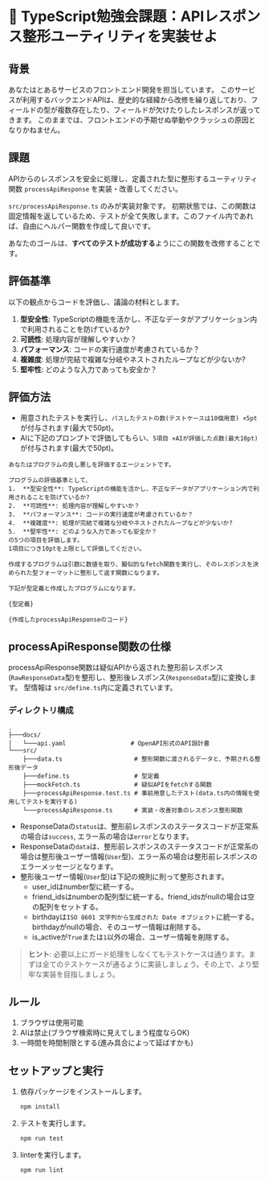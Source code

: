 # 🧩 TypeScript勉強会課題：APIレスポンス整形ユーティリティを実装せよ

## 背景

あなたはとあるサービスのフロントエンド開発を担当しています。
このサービスが利用するバックエンドAPIは、歴史的な経緯から改修を繰り返しており、フィールドの型が複数存在したり、フィールドが欠けたりしたレスポンスが返ってきます。
このままでは、フロントエンドの予期せぬ挙動やクラッシュの原因となりかねません。

## 課題

APIからのレスポンスを安全に処理し、定義された型に整形するユーティリティ関数 `processApiResponse` を実装・改善してください。

`src/processApiResponse.ts` のみが実装対象です。
初期状態では、この関数は固定情報を返しているため、テストが全て失敗します。このファイル内であれば、自由にヘルパー関数を作成して良いです。

あなたのゴールは、**すべてのテストが成功する**ようにこの関数を改修することです。

## 評価基準

以下の観点からコードを評価し、議論の材料とします。

1.  **型安全性**: TypeScriptの機能を活かし、不正なデータがアプリケーション内で利用されることを防げているか?
2.  **可読性**: 処理内容が理解しやすいか？
3.  **パフォーマンス**: コードの実行速度が考慮されているか？
4.  **複雑度**: 処理が完結で複雑な分岐やネストされたループなどが少ないか?
5.  **堅牢性**: どのような入力であっても安全か？

## 評価方法

- 用意されたテストを実行し、`パスしたテストの数(テストケースは10個用意) ×5pt` が付与されます(最大で50pt)。
- AIに下記のプロンプトで評価してもらい、`5項目 ×AIが評価した点数(最大10pt)`が付与されます(最大で50pt)。
```
あなたはプログラムの良し悪しを評価するエージェントです。

プログラムの評価基準として、
1.  **型安全性**: TypeScriptの機能を活かし、不正なデータがアプリケーション内で利用されることを防げているか?
2.  **可読性**: 処理内容が理解しやすいか？
3.  **パフォーマンス**: コードの実行速度が考慮されているか？
4.  **複雑度**: 処理が完結で複雑な分岐やネストされたループなどが少ないか?
5.  **堅牢性**: どのような入力であっても安全か？
の5つの項目を評価します。
1項目につき10ptを上限として評価してください。

作成するプログラムは引数に数値を取り、擬似的なfetch関数を実行し、そのレスポンスを決められた型フォーマットに整形して返す関数になります。

下記が型定義と作成したプログラムになります。

{型定義}

{作成したprocessApiResponseのコード}
```

## processApiResponse関数の仕様

processApiResponse関数は疑似APIから返された整形前レスポンス(`RawResponseData`型)を整形し、整形後レスポンス(`ResponseData`型)に変換します。
型情報は `src/define.ts`内に定義されています。

### ディレクトリ構成

```
.
├───docs/
│   └───api.yaml                  # OpenAPI形式のAPI設計書
└───src/
    ├───data.ts                    # 整形関数に渡されるデータと、予期される整形後データ
    ├───define.ts                  # 型定義
    ├───mockFetch.ts               # 疑似APIをfetchする関数
    ├───processApiResponse.test.ts # 事前用意したテスト(data.ts内の情報を使用してテストを実行する)
    └───processApiResponse.ts      # 実装・改善対象のレスポンス整形関数
```

- ResponseDataの`status`は、整形前レスポンスのステータスコードが正常系の場合は`success`, エラー系の場合は`error`となります。
- ResponseDataの`data`は、整形前レスポンスのステータスコードが正常系の場合は整形後ユーザー情報(`User`型)、エラー系の場合は整形前レスポンスのエラーメッセージとなります。
- 整形後ユーザー情報(`User`型)は下記の規則に則って整形されます。
  - user_idはnumber型に統一する。
  - friend_idsはnumberの配列型に統一する。friend_idsがnullの場合は空の配列をセットする。
  - birthdayは`ISO 8601 文字列から生成された Date オブジェクト`に統一する。birthdayがnullの場合、そのユーザー情報は削除する。
  - is_activeが`True`または`1`以外の場合、ユーザー情報を削除する。

> **ヒント**: 必要以上にガード処理をしなくてもテストケースは通ります。まずは全てのテストケースが通るように実装しましょう。その上で、より堅牢な実装を目指しましょう。

## ルール
1.  ブラウザは使用可能
2.  AIは禁止(ブラウザ検索時に見えてしまう程度ならOK)
3.  一時間を時間制限とする(進み具合によって延ばすかも)

## セットアップと実行

1.  依存パッケージをインストールします。
    ```bash
    npm install
    ```

2.  テストを実行します。
    ```bash
    npm run test
    ```

3.  linterを実行します。
    ```bash
    npm run lint
    ```
